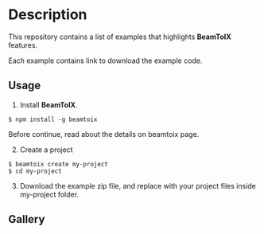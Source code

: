 # Description

This repository contains a list of examples that highlights **BeamToIX** features.

Each example contains link to download the example code.

## Usage

1. Install **BeamToIX**.

```shell
$ npm install -g beamtoix
```

Before continue, read about the details on beamtoix page.

2. Create a project

```shell
$ beamtoix create my-project
$ cd my-project
```

3. Download the example zip file, and replace with your project files inside my-project folder.

## Gallery
